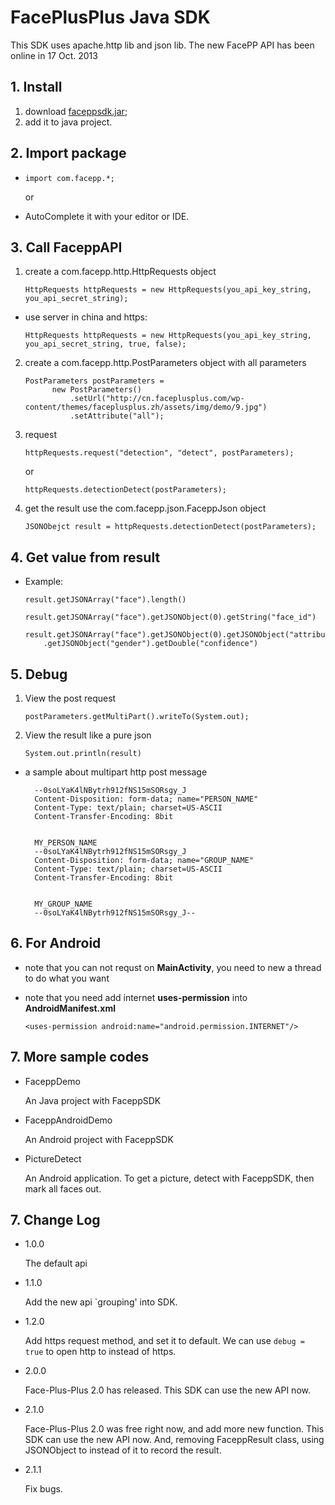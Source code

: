 # FacePlusPlus Java SDK

This SDK uses apache.http lib and json lib.
The new FacePP API has been online in 17 Oct. 2013

## 1. Install
1. download [faceppsdk.jar](https://raw.github.com/FacePlusPlus/facepp-java-sdk/facepp-v3/FaceppSDK/output/faceppsdk.jar);
2. add it to java project.

## 2. Import package
* `import com.facepp.*;`

	or

* AutoComplete it with your editor or IDE.

## 3. Call FaceppAPI
1. create a com.facepp.http.HttpRequests object

	`HttpRequests httpRequests = new HttpRequests(you_api_key_string, you_api_secret_string);`
	
  * use server in china and https:
	
	`HttpRequests httpRequests = new HttpRequests(you_api_key_string, you_api_secret_string, true, false);`

2. create a com.facepp.http.PostParameters object with all parameters

	```
	PostParameters postParameters =
	      new PostParameters()
	          .setUrl("http://cn.faceplusplus.com/wp-content/themes/faceplusplus.zh/assets/img/demo/9.jpg")
	          .setAttribute("all");
	```

3. request

	`httpRequests.request("detection", "detect", postParameters);`

	or

	`httpRequests.detectionDetect(postParameters);`


4. get the result use the com.facepp.json.FaceppJson object

	`JSONObejct result = httpRequests.detectionDetect(postParameters);`

## 4. Get value from result
* Example:

	`result.getJSONArray("face").length()`

	`result.getJSONArray("face").getJSONObject(0).getString("face_id")`

	```
	result.getJSONArray("face").getJSONObject(0).getJSONObject("attribute")
	    .getJSONObject("gender").getDouble("confidence")
	```

## 5. Debug
1. View the post request
	
	`postParameters.getMultiPart().writeTo(System.out);`

2. View the result like a pure json

	`System.out.println(result)`

* a sample about multipart http post message

		--0soLYaK4lNBytrh912fNS15mSORsgy_J
		Content-Disposition: form-data; name="PERSON_NAME"
		Content-Type: text/plain; charset=US-ASCII
		Content-Transfer-Encoding: 8bit
		
		
		MY_PERSON_NAME
		--0soLYaK4lNBytrh912fNS15mSORsgy_J
		Content-Disposition: form-data; name="GROUP_NAME"
		Content-Type: text/plain; charset=US-ASCII
		Content-Transfer-Encoding: 8bit
		
		
		MY_GROUP_NAME
		--0soLYaK4lNBytrh912fNS15mSORsgy_J--


## 6. For Android
* note that you can not requst on **MainActivity**, you need to new a thread to do what you want

* note that you need add internet **uses-permission** into **AndroidManifest.xml**

	`<uses-permission android:name="android.permission.INTERNET"/>`

## 7. More sample codes

* FaceppDemo 
	
	An Java project with FaceppSDK

* FaceppAndroidDemo

	An Android project with FaceppSDK

* PictureDetect

	An Android application. To get a picture, detect with FaceppSDK, then mark all faces out.

## 7. Change Log
* 1.0.0

	The default api

* 1.1.0

	Add the new api `grouping' into SDK.

* 1.2.0

	Add https request method, and set it to default. We can use `debug = true` to  open http to instead of https.

* 2.0.0

	Face-Plus-Plus 2.0 has released. This SDK can use the new API now.

* 2.1.0

	Face-Plus-Plus 2.0 was free right now, and add more new function. This SDK can use the new API now.
	And, removing FaceppResult class, using JSONObject to instead of it to record the result.

* 2.1.1

	Fix bugs.
